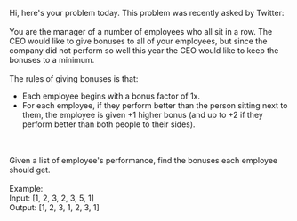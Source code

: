 Hi, here's your problem today. This problem was recently asked by Twitter:
<br>
<br>
You are the manager of a number of employees who all sit in a row. The CEO would like to give bonuses to all of your employees, but since the company did not perform so well this year the CEO would like to keep the bonuses to a minimum.
<br>
<br>
The rules of giving bonuses is that:
<br>
- Each employee begins with a bonus factor of 1x.
- For each employee, if they perform better than the person sitting next to them, the employee is given +1 higher bonus (and up to +2 if they perform better than both people to their sides).
<br>
<br>
Given a list of employee's performance, find the bonuses each employee should get.
<br>
<br>
Example:
<br>
Input: [1, 2, 3, 2, 3, 5, 1]
<br>
Output: [1, 2, 3, 1, 2, 3, 1]
